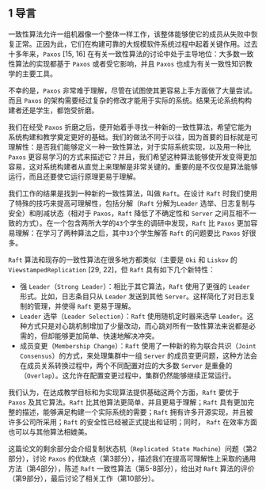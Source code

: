 ## 1 导言

一致性算法允许一组机器像一个整体一样工作，该整体能够使它的成员从失败中恢复正常。正因为此，它们在构建可靠的大规模软件系统过程中起着关键作用。过去十多年来，`Paxos` \[15, 16\] 在有关一致性算法的讨论中处于主导地位：大多数一致性算法的实现都基于 `Paxos` 或者受它影响，并且 `Paxos` 也成为有关一致性知识教学的主要工具。

不幸的是，`Paxos` 非常难于理解，尽管在试图使其更容易上手方面做了大量尝试。而且 `Paxos` 的架构需要经过复杂的修改才能用于实际的系统。结果无论系统构构建者还是学生，都饱受折磨。

我们在经受 `Paxos` 折磨之后，便开始着手寻找一种新的一致性算法，希望它能为系统构建和教学奠定更好的基础。我们的做法不同于以往，因为首要的目标就是可理解性：是否我们能够定义一种一致性算法，对于实际系统实现，以及用一种比 `Paxos` 更容易学习的方式来描述它？并且，我们希望这种算法能够使开发变得更加容易，这对系统构建者从直觉上来理解是非常关键的。重要的是不仅仅是算法能够运行，而且还要使它运行原理更易于理解。

我们工作的结果是找到一种新的一致性算法，叫做 `Raft`。在设计 `Raft` 时我们使用了特殊的技巧来提高可理解性，包括分解（`Raft` 分解为`Leader` 选举、日志复制与安全）和削减状态（相对于 `Paxos`，`Raft` 降低了不确定性和 `Server` 之间互相不一致的方式）。在一个包含两所大学的`43`个学生的调研中发现，`Raft` 比 `Paxos` 更加容易理解：在学习了两种算法之后，其中`33`个学生解答 `Raft` 的问题要比 `Paxos` 好很多。

`Raft` 算法和现存的一致性算法在很多地方都类似（主要是 `Oki` 和 `Liskov` 的 `ViewstampedReplication` \[29, 22\]，但 `Raft` 具有如下几个新特性：

* 强 `Leader`（`Strong Leader`）：相比于其它算法，`Raft` 使用了更强的 `Leader` 形式。比如，日志条目只从 `Leader` 发送到其他 `Server`。这样简化了对日志复制的管理，并使得 `Raft` 更易于理解。
* `Leader` 选举（`Leader Selection`）：`Raft` 使用随机定时器来选举 `Leader`。这种方式只是对心跳机制增加了少量改动，而心跳对所有一致性算法来说都是必需的，但却能够更加简单、快速地解决冲突。
* 成员变更（`Membership Change`）：`Raft` 使用了一种新的称为联合共识（`Joint Consensus`）的方式，来处理集群中一组 `Server` 的成员变更问题，这种方法会在成员关系转换过程中，两个不同配置对应的大多数 `Server` 是重叠的（`Overlap`）。这允许在配置变更过程中，集群仍然能够继续正常运行。

我们认为，在达成教学目标和为实现算法提供基础这两个方面，`Raft` 要优于 `Paxos` 及其它算法。`Raft` 比其他算法更简单，并且更易于理解；`Raft` 具有更加完整的描述，能够满足构建一个实际系统的需要；`Raft` 拥有许多开源实现，并且被许多公司所采用；`Raft` 的安全性已经被正式提出和证明；同时， `Raft` 在效率方面也可以与其他算法相媲美。

这篇论文的剩余部分会介绍复制状态机（`Replicated State Machine`）问题（第2部分），讨论 `Paxos` 的优缺点（第3部分），描述我们在提高可理解性上采取的通用方法（第4部分），陈述 `Raft` 一致性算法（第5-8部分），给出对 `Raft` 算法的评价（第9部分），最后讨论了相关工作（第10部分）。

